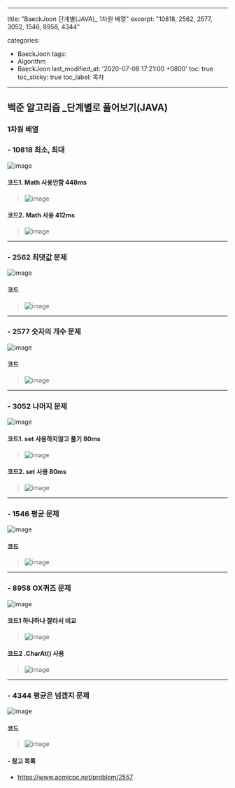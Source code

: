 ﻿---

title: "BaeckJoon 단계별(JAVA)_ 1차원 배열" 
excerpt: "10818, 2562, 2577, 3052, 1546, 8958, 4344"

categories: 
 - BaeckJoon 
tags: 
 - Algorithm
 - BaeckJoon 
last_modified_at: '2020-07-08 17:21:00 +0800'
toc: true
toc_sticky: true
toc_label: 목차
---
## 백준 알고리즘 _단계별로 풀어보기(JAVA)
### 1차원 배열
### - 10818 최소, 최대
![image](https://user-images.githubusercontent.com/66898243/86696800-c1cf7b80-c048-11ea-9257-87a41daff17d.png)

#### 코드1. Math 사용안함 448ms
>  ![image](https://user-images.githubusercontent.com/66898243/86732625-84301a00-c06b-11ea-9abf-3185f501f198.png)

#### 코드2. Math 사용 412ms
>  ![image](https://user-images.githubusercontent.com/66898243/86732699-9316cc80-c06b-11ea-9505-e929ff31f69d.png)
***
### - 2562 최댓값 문제
![image](https://user-images.githubusercontent.com/66898243/86697431-576b0b00-c049-11ea-98e9-4107a54733fc.png)

#### 코드
>  ![image](https://user-images.githubusercontent.com/66898243/86734049-a5453a80-c06c-11ea-93f5-ff7a44a7815f.png)

***
### - 2577 숫자의 개수 문제
![image](https://user-images.githubusercontent.com/66898243/86697529-6e116200-c049-11ea-8092-4be7a8eacfb7.png)

#### 코드
>  ![image](https://user-images.githubusercontent.com/66898243/86737904-98761600-c06f-11ea-8bcc-7c0ff6d14dca.png)

***
### - 3052 나머지 문제
![image](https://user-images.githubusercontent.com/66898243/86697593-7f5a6e80-c049-11ea-97a0-5cde9086f806.png)

#### 코드1. set 사용하지않고 풀기 80ms
>  ![image](https://user-images.githubusercontent.com/66898243/86862163-a07f9580-c103-11ea-9f7a-39f4620d90bb.png)

#### 코드2. set 사용 80ms
>  ![image](https://user-images.githubusercontent.com/66898243/86862194-b3926580-c103-11ea-8c86-e4e03a8e66cb.png)

***
### - 1546 평균 문제
![image](https://user-images.githubusercontent.com/66898243/86719696-44fbcc00-c05f-11ea-9eea-4729e6ebd6ac.png)

#### 코드
>  ![image](https://user-images.githubusercontent.com/66898243/86869119-f27ae800-c110-11ea-8a12-8057530c137f.png)

***
### - 8958 OX퀴즈 문제
![image](https://user-images.githubusercontent.com/66898243/86719752-5349e800-c05f-11ea-9271-e2eedbf01587.png)

#### 코드1 하나하나 잘라서 비교
>  ![image](https://user-images.githubusercontent.com/66898243/86876302-5c9a8980-c11f-11ea-882d-43c5b12c3d3c.png)

#### 코드2 .CharAt() 사용
>  ![image](https://user-images.githubusercontent.com/66898243/86876262-4d1b4080-c11f-11ea-99d9-18386e932fe7.png)

***
### - 4344 평균은 넘겠지 문제
![image](https://user-images.githubusercontent.com/66898243/86719830-66f54e80-c05f-11ea-9085-84b26e7146d2.png)

#### 코드
>  ![image](https://user-images.githubusercontent.com/66898243/86990511-b5c5f400-c1d7-11ea-837c-23fc71347d60.png)

#### - 참고 목록
- https://www.acmicpc.net/problem/2557